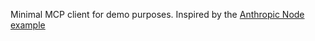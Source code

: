 Minimal MCP client for demo purposes. Inspired by the [Anthropic Node example](https://modelcontextprotocol.io/quickstart/client)